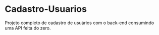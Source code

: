 # Cadastro-Usuarios
Projeto completo de cadastro de usuários com o back-end consumindo uma API feita do zero.
